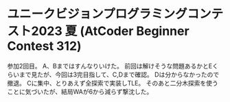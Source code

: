 # ユニークビジョンプログラミングコンテスト2023 夏 (AtCoder Beginner Contest 312)

参加2回目。
A、Bまではすんなりいけた。
前回は解けそうな問題あるかとEくらいまで見たが、今回は3完目指して、C,Dまで確認。
Dは分からなかったので撤退。
Cに集中、とりあえず全探索で実装しTLE。
そのあと二分木探索を使うことに気づいたが、結局WAが6から減らず撃沈した。
